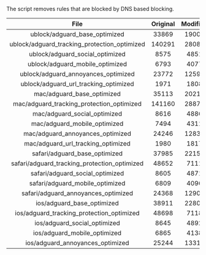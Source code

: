 The script removes rules that are blocked by DNS based blocking.


| File | Original | Modified |
|:----:|:-----:|:-----:|
| ublock/adguard_base_optimized | 33869 | 19007 |
| ublock/adguard_tracking_protection_optimized | 140291 | 28086 |
| ublock/adguard_social_optimized | 8575 | 4851 |
| ublock/adguard_mobile_optimized | 6793 | 4077 |
| ublock/adguard_annoyances_optimized | 23772 | 12595 |
| ublock/adguard_url_tracking_optimized | 1971 | 1808 |
| mac/adguard_base_optimized | 35113 | 20217 |
| mac/adguard_tracking_protection_optimized | 141160 | 28875 |
| mac/adguard_social_optimized | 8616 | 4886 |
| mac/adguard_mobile_optimized | 7494 | 4311 |
| mac/adguard_annoyances_optimized | 24246 | 12839 |
| mac/adguard_url_tracking_optimized | 1980 | 1817 |
| safari/adguard_base_optimized | 37985 | 22153 |
| safari/adguard_tracking_protection_optimized | 48652 | 7111 |
| safari/adguard_social_optimized | 8605 | 4871 |
| safari/adguard_mobile_optimized | 6809 | 4096 |
| safari/adguard_annoyances_optimized | 24368 | 12909 |
| ios/adguard_base_optimized | 38911 | 22804 |
| ios/adguard_tracking_protection_optimized | 48698 | 7118 |
| ios/adguard_social_optimized | 8645 | 4892 |
| ios/adguard_mobile_optimized | 6865 | 4138 |
| ios/adguard_annoyances_optimized | 25244 | 13311 |